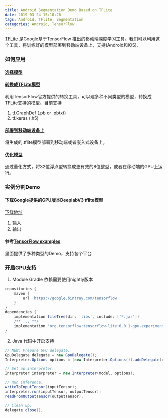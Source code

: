 ```yaml
---
title: Android Segmentation Demo Based on TFLite
date: 2019-03-24 15:10:26
tags: Android, TFlite, Segmentation
categories: Android, TensorFlow
---
```

[TFLite](https://www.tensorflow.org/lite) 是Google基于TensorFlow 推出的移动端深度学习工具。我们可以利用这个工具，将训练好的模型部署到移动端设备上，支持(Android和iOS).

### 如何应用

#### [选择模型](https://www.tensorflow.org/lite/devguide#1_choose_a_model)


#### [转换成TFLite模型](https://www.tensorflow.org/lite/devguide#2_convert_the_model_format)
利用TensorFlow官方提供的转换工具，可以建多种不同类型的模型，转换成TFLite支持的模型。目前支持
1. tf.GraphDef (.pb or .pbtxt)
2. tf.keras (.h5)


#### [部署到移动端设备上](https://www.tensorflow.org/lite/devguide#3_use_the_tensorflow_lite_model_for_inference_in_a_mobile_app)
将生成的.tflite模型部署到移动端或者嵌入式设备上。

#### [优化模型](https://www.tensorflow.org/lite/devguide#4_optimize_your_model_optional)
通过量化方式，将32位浮点型转换成更有效的8位整型，或者在移动端的GPU上运行。


### 实例分割Demo

#### 下载Google提供的GPU版本DeeplabV3 tflite模型

[下载地址](https://storage.googleapis.com/download.tensorflow.org/models/tflite/gpu/deeplabv3_257_mv_gpu.tflite)

1. 输入
2. 输出

#### 参考[TensorFlow examples](https://github.com/tensorflow/examples)

里面提供了多种类型的Demo，支持各个平台


### [开启GPU支持](https://www.tensorflow.org/lite/performance/gpu_advanced)
1. Module Gradle 依赖需要使用nightly版本
```gradle
repositories {
    maven {
        url 'https://google.bintray.com/tensorflow'
    }
}
dependencies {
    implementation fileTree(dir: 'libs', include: ['*.jar'])
    /** ... **/
    implementation 'org.tensorflow:tensorflow-lite:0.0.1-gpu-experimental'
}
```
2. Java 代码中开启支持
```Java
// NEW: Prepare GPU delegate.
GpuDelegate delegate = new GpuDelegate();
Interpreter.Options options = (new Interpreter.Options()).addDelegate(delegate);

// Set up interpreter.
Interpreter interpreter = new Interpreter(model, options);

// Run inference.
writeToInputTensor(inputTensor);
interpreter.run(inputTensor, outputTensor);
readFromOutputTensor(outputTensor);

// Clean up.
delegate.close();
```
